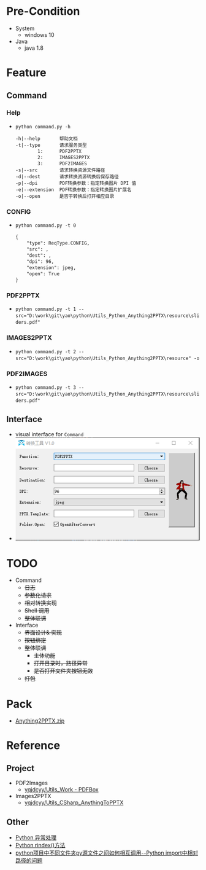 # Pre-Condition
- System
    - windows 10
- Java
    - java 1.8

# Feature
## Command
### Help
- `python command.py -h`
    ```
    -h|--help       帮助文档
    -t|--type       请求服务类型                
            1:      PDF2PPTX
            2:      IMAGES2PPTX                
            3:      PDF2IMAGES
    -s|--src        请求转换资源文件路径        
    -d|--dest       请求转换资源转换后保存路径
    -p|--dpi        PDF转换参数：指定转换图片 DPI 值        
    -e|--extension  PDF转换参数：指定转换图片扩展名        
    -o|--open       是否于转换后打开相应目录
    ```

### CONFIG
- `python command.py -t 0`
    ```
    {
        "type": ReqType.CONFIG,
        "src": ,
        "dest": ,
        "dpi": 96,
        "extension": jpeg,
        "open": True
    }
    ```

### PDF2PPTX
- `python command.py -t 1 --src="D:\work\git\yao\python\Utils_Python_Anything2PPTX\resource\sliders.pdf"`

### IMAGES2PPTX
- `python command.py -t 2 --src="D:\work\git\yao\python\Utils_Python_Anything2PPTX\resource" -o`

### PDF2IMAGES
- `python command.py -t 3 --src="D:\work\git\yao\python\Utils_Python_Anything2PPTX\resource\sliders.pdf"`

## Interface
- visual interface for `Command`
- ![homepage](/resource/homepage.png)

# TODO
- Command
    - ~~日志~~
    - ~~参数化请求~~
    - ~~相对转换实现~~
    - ~~Shell 调用~~
    - ~~整体联调~~
- Interface
    - ~~界面设计& 实现~~
    - ~~按钮绑定~~
    - ~~整体联调~~
        - ~~主体功能~~
        - ~~打开目录时，路径异常~~
        - ~~是否打开文件夹按钮无效~~
    - ~~打包~~


# Pack
- [Anything2PPTX.zip](http://otzm88f21.bkt.clouddn.com/6b064bf7-fc2e-4003-97cb-430f067af0db.zip)    


# Reference
## Project
- PDF2Images
    - [yqjdcyy/Utils_Work - PDFBox](https://github.com/yqjdcyy/Utils_Work/tree/master/Convetor/PDF/PDFBox)
- Images2PPTX
    - [yqjdcyy/Utils_CSharp_AnythingToPPTX](https://github.com/yqjdcyy/Utils_CSharp_AnythingToPPTX)

## Other
- [Python 异常处理](http://www.runoob.com/python/python-exceptions.html)    
- [Python rindex()方法](http://www.runoob.com/python/att-string-rindex.html)    
- [python项目中不同文件夹py源文件之间如何相互调用--Python import中相对路径的问题](https://blog.csdn.net/helloxiaozhe/article/details/76578096)